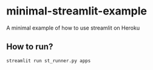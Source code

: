 # minimal-streamlit-example
A minimal example of how to use streamlit on Heroku

## How to run?

```
streamlit run st_runner.py apps
```
